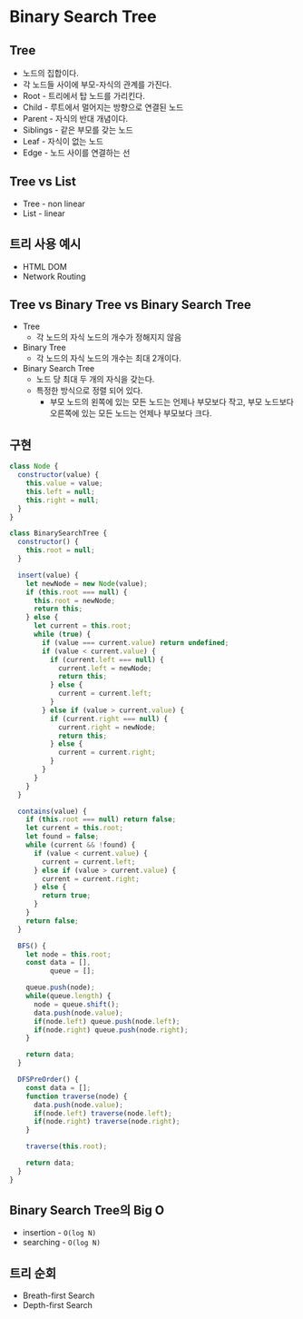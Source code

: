 # Binary Search Tree

## Tree
- 노드의 집합이다.
- 각 노드들 사이에 부모-자식의 관계를 가진다.
- Root - 트리에서 탑 노드를 가리킨다.
- Child - 루트에서 멀어지는 방향으로 연결된 노드
- Parent - 자식의 반대 개념이다.
- Siblings - 같은 부모를 갖는 노드
- Leaf - 자식이 없는 노드
- Edge - 노드 사이를 연결하는 선

## Tree vs List
- Tree - non linear
- List - linear

## 트리 사용 예시
- HTML DOM
- Network Routing

## Tree vs Binary Tree vs Binary Search Tree

- Tree 
  - 각 노드의 자식 노드의 개수가 정해지지 않음
- Binary Tree
  - 각 노드의 자식 노드의 개수는 최대 2개이다.
- Binary Search Tree
  - 노드 당 최대 두 개의 자식을 갖는다.
  - 특정한 방식으로 정렬 되어 있다.
    - 부모 노드의 왼쪽에 있는 모든 노드는 언제나 부모보다 작고, 부모 노드보다 오른쪽에 있는 모든 노드는 언제나 부모보다 크다. 

## 구현
```javascript
class Node {
  constructor(value) {
    this.value = value;
    this.left = null;
    this.right = null;
  }
}

class BinarySearchTree {
  constructor() {
    this.root = null;
  }

  insert(value) {
    let newNode = new Node(value);
    if (this.root === null) {
      this.root = newNode;
      return this;
    } else {
      let current = this.root;
      while (true) {
        if (value === current.value) return undefined;
        if (value < current.value) {
          if (current.left === null) {
            current.left = newNode;
            return this;
          } else {
            current = current.left;
          }
        } else if (value > current.value) {
          if (current.right === null) {
            current.right = newNode;
            return this;
          } else {
            current = current.right;
          }
        }
      }
    }
  }

  contains(value) {
    if (this.root === null) return false;
    let current = this.root;
    let found = false;
    while (current && !found) {
      if (value < current.value) {
        current = current.left;
      } else if (value > current.value) {
        current = current.right;
      } else {
        return true;
      }
    }
    return false;
  }

  BFS() {
    let node = this.root;
    const data = [],
          queue = [];

    queue.push(node);
    while(queue.length) {
      node = queue.shift();
      data.push(node.value);
      if(node.left) queue.push(node.left);
      if(node.right) queue.push(node.right);
    }

    return data;
  }

  DFSPreOrder() {
    const data = [];
    function traverse(node) {
      data.push(node.value);
      if(node.left) traverse(node.left);
      if(node.right) traverse(node.right);
    }

    traverse(this.root);

    return data;
  }
}
```

## Binary Search Tree의 Big O
- insertion - `O(log N)`
- searching - `O(log N)`

## 트리 순회
- Breath-first Search
- Depth-first Search